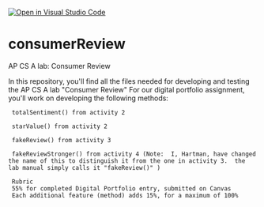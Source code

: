 [![Open in Visual Studio Code](https://classroom.github.com/assets/open-in-vscode-f059dc9a6f8d3a56e377f745f24479a46679e63a5d9fe6f495e02850cd0d8118.svg)](https://classroom.github.com/online_ide?assignment_repo_id=6499203&assignment_repo_type=AssignmentRepo)
# consumerReview
AP CS A lab:  Consumer Review

In this repository, you'll find all the files needed for developing and testing the AP CS A lab "Consumer Review"
For our digital portfolio assignment, you'll work on developing the following methods:
    
     totalSentiment() from activity 2
     
     starValue() from activity 2
     
     fakeReview() from activity 3
     
     fakeReviewStronger() from activity 4 (Note:  I, Hartman, have changed the name of this to distinguish it from the one in activity 3.  the lab manual simply calls it "fakeReview()" )
     
     Rubric
     55% for completed Digital Portfolio entry, submitted on Canvas
     Each additional feature (method) adds 15%, for a maximum of 100%
     

